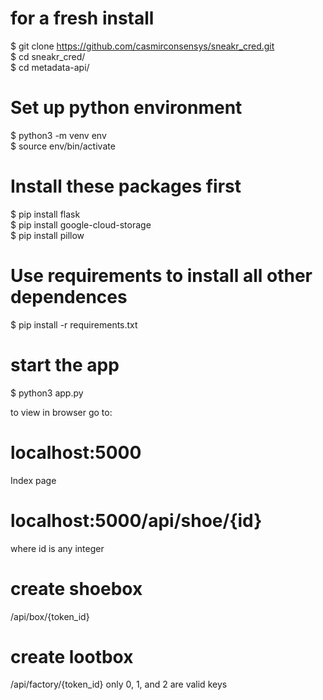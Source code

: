 # for a fresh install
$ git clone https://github.com/casmirconsensys/sneakr_cred.git <br>
$ cd sneakr_cred/ <br>
$ cd metadata-api/ <br>

# Set up python environment
$ python3 -m venv env <br>
$ source env/bin/activate

# Install these packages first
$ pip install flask <br>
$ pip install google-cloud-storage <br>
$ pip install pillow <br>

# Use requirements to install all other dependences 
$ pip install -r requirements.txt

# start the app
$ python3 app.py

to view in browser go to: <br>
# localhost:5000
Index page

# localhost:5000/api/shoe/{id}
where id is any integer

# create shoebox
/api/box/{token_id} <br>

# create lootbox
/api/factory/{token_id}
only 0, 1, and 2 are valid keys <br>